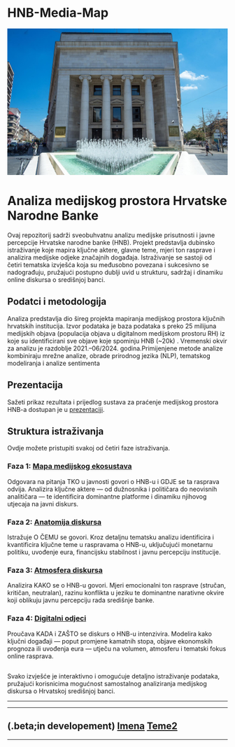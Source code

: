 # HNB-Media-Map

![](photo.jpg)




# Analiza medijskog prostora Hrvatske Narodne Banke

Ovaj repozitorij sadrži sveobuhvatnu analizu medijske prisutnosti i javne percepcije Hrvatske narodne banke (HNB). Projekt predstavlja dubinsko istraživanje koje mapira ključne aktere, glavne teme, mjeri ton rasprave i analizira medijske odjeke značajnih događaja.
Istraživanje se sastoji od četiri tematska izvješća koja su međusobno povezana i sukcesivno se nadograđuju, pružajući postupno dublji uvid u strukturu, sadržaj i dinamiku online diskursa o središnjoj banci.

## Podatci i metodologija
Analiza predstavlja dio šireg projekta mapiranja medijskog prostora ključnih hrvatskih institucija.
Izvor podataka je baza podataka s preko 25 milijuna medijskih objava (populacija objava u digitalnom medijskom prostoru RH) iz koje su identificirani sve objave koje spominju HNB (~20k) .
Vremenski okvir za analizu je razdoblje  2021.–06/2024. godina.Primijenjene metode analize kombiniraju mrežne analize, obrade prirodnog jezika (NLP), tematskog modeliranja i analize sentimenta
    
## Prezentacija

Sažeti prikaz rezultata i prijedlog sustava za praćenje medijskog prostora HNB-a dostupan je u [prezentaciji](https://raw.githack.com/lusiki/HNB-Media-Map/main/presentation.html).

## Struktura istraživanja

Ovdje možete pristupiti svakoj od četiri faze istraživanja.

### Faza 1: [Mapa medijskog ekosustava](https://raw.githack.com/lusiki/HNB-Media-Map/main/Mapa.html)

Odgovara na pitanja TKO u javnosti govori o HNB-u i GDJE se ta rasprava odvija. Analizira ključne aktere — od dužnosnika i političara do neovisnih analitičara — te identificira dominantne platforme i dinamiku njihovog utjecaja na javni diskurs.

### Faza 2: [Anatomija diskursa](https://raw.githack.com/lusiki/HNB-Media-Map/main/Teme.html)

Istražuje O ČEMU se govori. Kroz detaljnu tematsku analizu identificira i kvantificira ključne teme u raspravama o HNB-u, uključujući monetarnu politiku, uvođenje eura, financijsku stabilnost i javnu percepciju institucije.

### Faza 3: [Atmosfera diskursa](https://raw.githack.com/lusiki/HNB-Media-Map/main/Diskurs.html)

Analizira KAKO se o HNB-u govori. Mjeri emocionalni ton rasprave (stručan, kritičan, neutralan), razinu konflikta u jeziku te dominantne narativne okvire koji oblikuju javnu percepciju rada središnje banke.

### Faza 4: [Digitalni odjeci](https://raw.githack.com/lusiki/HNB-Media-Map/main/Događaji.html)

Proučava KADA i ZAŠTO se diskurs o HNB-u intenzivira. Modelira kako ključni događaji — poput promjene kamatnih stopa, objave ekonomskih prognoza ili uvođenja eura — utječu na volumen, atmosferu i tematski fokus online rasprava.


##

Svako izvješće je interaktivno i omogućuje detaljno istraživanje podataka, pružajući korisnicima mogućnost samostalnog analiziranja medijskog diskursa o Hrvatskoj središnjoj banci.


----------------------------------------------------------------------------------------------------------
----------------------------------------------------------------------------------------------------------
(.beta;in developement)
[Imena](https://raw.githack.com/lusiki/HNB-Media-Map/main/Imena.html)
[Teme2](https://raw.githack.com/lusiki/HNB-Media-Map/main/Teme2.html)
----------------------------------------------------------------------------------------------------------
----------------------------------------------------------------------------------------------------------
